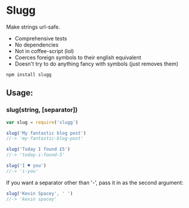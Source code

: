 # Slugg

Make strings url-safe.

- Comprehensive tests
- No dependencies
- Not in coffee-script (lol)
- Coerces foreign symbols to their english equivalent
- Doesn't try to do anything fancy with symbols (just removes them)

```
npm install slugg
```

## Usage:

### slug(string, [separator])

```js
var slug = require('slugg')

slug('My fantastic blog post')
//-> 'my-fantastic-blog-post'

slug('Today I found £5')
//-> 'today-i-found-5'

slug('I ♥ you')
//-> 'i-you'
```

If you want a separator other than '-', pass it in as the second argument:

```js
slug('Kevin Spacey', ' ')
//-> 'kevin spacey'